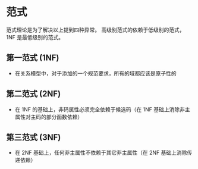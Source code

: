 # 范式

范式理论是为了解决以上提到四种异常。 高级别范式的依赖于低级别的范式，1NF 是最低级别的范式。

## 第一范式 \(1NF\)

* 在关系模型中，对于添加的一个规范要求，所有的域都应该是原子性的

## 第二范式 \(2NF\)

* 在 1NF 的基础上，非码属性必须完全依赖于候选码（在 1NF 基础上消除非主属性对主码的部分函数依赖）

## 第三范式 \(3NF\)

* 在 2NF 基础上，任何非主属性不依赖于其它非主属性（在 2NF 基础上消除传递依赖）

